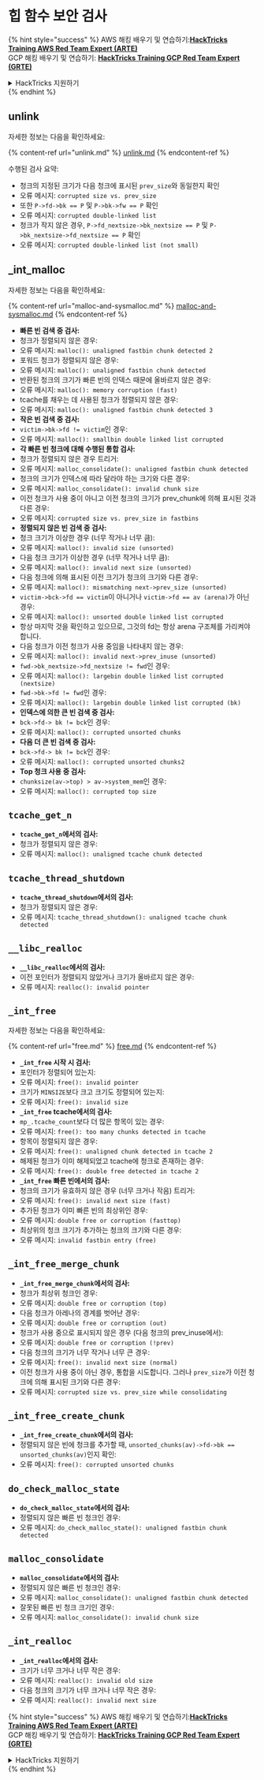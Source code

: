 # 힙 함수 보안 검사

{% hint style="success" %}
AWS 해킹 배우기 및 연습하기:<img src="/.gitbook/assets/arte.png" alt="" data-size="line">[**HackTricks Training AWS Red Team Expert (ARTE)**](https://training.hacktricks.xyz/courses/arte)<img src="/.gitbook/assets/arte.png" alt="" data-size="line">\
GCP 해킹 배우기 및 연습하기: <img src="/.gitbook/assets/grte.png" alt="" data-size="line">[**HackTricks Training GCP Red Team Expert (GRTE)**<img src="/.gitbook/assets/grte.png" alt="" data-size="line">](https://training.hacktricks.xyz/courses/grte)

<details>

<summary>HackTricks 지원하기</summary>

* [**구독 계획**](https://github.com/sponsors/carlospolop) 확인하기!
* **💬 [**Discord 그룹**](https://discord.gg/hRep4RUj7f) 또는 [**텔레그램 그룹**](https://t.me/peass)에 참여하거나 **Twitter** 🐦 [**@hacktricks\_live**](https://twitter.com/hacktricks\_live)**를 팔로우하세요.**
* **[**HackTricks**](https://github.com/carlospolop/hacktricks) 및 [**HackTricks Cloud**](https://github.com/carlospolop/hacktricks-cloud) 깃허브 리포지토리에 PR을 제출하여 해킹 팁을 공유하세요.**

</details>
{% endhint %}

## unlink

자세한 정보는 다음을 확인하세요:

{% content-ref url="unlink.md" %}
[unlink.md](unlink.md)
{% endcontent-ref %}

수행된 검사 요약:

* 청크의 지정된 크기가 다음 청크에 표시된 `prev_size`와 동일한지 확인
* 오류 메시지: `corrupted size vs. prev_size`
* 또한 `P->fd->bk == P` 및 `P->bk->fw == P` 확인
* 오류 메시지: `corrupted double-linked list`
* 청크가 작지 않은 경우, `P->fd_nextsize->bk_nextsize == P` 및 `P->bk_nextsize->fd_nextsize == P` 확인
* 오류 메시지: `corrupted double-linked list (not small)`

## \_int\_malloc

자세한 정보는 다음을 확인하세요:

{% content-ref url="malloc-and-sysmalloc.md" %}
[malloc-and-sysmalloc.md](malloc-and-sysmalloc.md)
{% endcontent-ref %}

* **빠른 빈 검색 중 검사:**
* 청크가 정렬되지 않은 경우:
* 오류 메시지: `malloc(): unaligned fastbin chunk detected 2`
* 포워드 청크가 정렬되지 않은 경우:
* 오류 메시지: `malloc(): unaligned fastbin chunk detected`
* 반환된 청크의 크기가 빠른 빈의 인덱스 때문에 올바르지 않은 경우:
* 오류 메시지: `malloc(): memory corruption (fast)`
* tcache를 채우는 데 사용된 청크가 정렬되지 않은 경우:
* 오류 메시지: `malloc(): unaligned fastbin chunk detected 3`
* **작은 빈 검색 중 검사:**
* `victim->bk->fd != victim`인 경우:
* 오류 메시지: `malloc(): smallbin double linked list corrupted`
* **각 빠른 빈 청크에 대해 수행된 통합 검사:**
* 청크가 정렬되지 않은 경우 트리거:
* 오류 메시지: `malloc_consolidate(): unaligned fastbin chunk detected`
* 청크의 크기가 인덱스에 따라 달라야 하는 크기와 다른 경우:
* 오류 메시지: `malloc_consolidate(): invalid chunk size`
* 이전 청크가 사용 중이 아니고 이전 청크의 크기가 prev\_chunk에 의해 표시된 것과 다른 경우:
* 오류 메시지: `corrupted size vs. prev_size in fastbins`
* **정렬되지 않은 빈 검색 중 검사:**
* 청크 크기가 이상한 경우 (너무 작거나 너무 큼):
* 오류 메시지: `malloc(): invalid size (unsorted)`
* 다음 청크 크기가 이상한 경우 (너무 작거나 너무 큼):
* 오류 메시지: `malloc(): invalid next size (unsorted)`
* 다음 청크에 의해 표시된 이전 크기가 청크의 크기와 다른 경우:
* 오류 메시지: `malloc(): mismatching next->prev_size (unsorted)`
* `victim->bck->fd == victim`이 아니거나 `victim->fd == av (arena)`가 아닌 경우:
* 오류 메시지: `malloc(): unsorted double linked list corrupted`
* 항상 마지막 것을 확인하고 있으므로, 그것의 fd는 항상 arena 구조체를 가리켜야 합니다.
* 다음 청크가 이전 청크가 사용 중임을 나타내지 않는 경우:
* 오류 메시지: `malloc(): invalid next->prev_inuse (unsorted)`
* `fwd->bk_nextsize->fd_nextsize != fwd`인 경우:
* 오류 메시지: `malloc(): largebin double linked list corrupted (nextsize)`
* `fwd->bk->fd != fwd`인 경우:
* 오류 메시지: `malloc(): largebin double linked list corrupted (bk)`
* **인덱스에 의한 큰 빈 검색 중 검사:**
* `bck->fd-> bk != bck`인 경우:
* 오류 메시지: `malloc(): corrupted unsorted chunks`
* **다음 더 큰 빈 검색 중 검사:**
* `bck->fd-> bk != bck`인 경우:
* 오류 메시지: `malloc(): corrupted unsorted chunks2`
* **Top 청크 사용 중 검사:**
* `chunksize(av->top) > av->system_mem`인 경우:
* 오류 메시지: `malloc(): corrupted top size`

## `tcache_get_n`

* **`tcache_get_n`에서의 검사:**
* 청크가 정렬되지 않은 경우:
* 오류 메시지: `malloc(): unaligned tcache chunk detected`

## `tcache_thread_shutdown`

* **`tcache_thread_shutdown`에서의 검사:**
* 청크가 정렬되지 않은 경우:
* 오류 메시지: `tcache_thread_shutdown(): unaligned tcache chunk detected`

## `__libc_realloc`

* **`__libc_realloc`에서의 검사:**
* 이전 포인터가 정렬되지 않았거나 크기가 올바르지 않은 경우:
* 오류 메시지: `realloc(): invalid pointer`

## `_int_free`

자세한 정보는 다음을 확인하세요:

{% content-ref url="free.md" %}
[free.md](free.md)
{% endcontent-ref %}

* **`_int_free` 시작 시 검사:**
* 포인터가 정렬되어 있는지:
* 오류 메시지: `free(): invalid pointer`
* 크기가 `MINSIZE`보다 크고 크기도 정렬되어 있는지:
* 오류 메시지: `free(): invalid size`
* **`_int_free` tcache에서의 검사:**
* `mp_.tcache_count`보다 더 많은 항목이 있는 경우:
* 오류 메시지: `free(): too many chunks detected in tcache`
* 항목이 정렬되지 않은 경우:
* 오류 메시지: `free(): unaligned chunk detected in tcache 2`
* 해제된 청크가 이미 해제되었고 tcache에 청크로 존재하는 경우:
* 오류 메시지: `free(): double free detected in tcache 2`
* **`_int_free` 빠른 빈에서의 검사:**
* 청크의 크기가 유효하지 않은 경우 (너무 크거나 작음) 트리거:
* 오류 메시지: `free(): invalid next size (fast)`
* 추가된 청크가 이미 빠른 빈의 최상위인 경우:
* 오류 메시지: `double free or corruption (fasttop)`
* 최상위의 청크 크기가 추가하는 청크의 크기와 다른 경우:
* 오류 메시지: `invalid fastbin entry (free)`

## **`_int_free_merge_chunk`**

* **`_int_free_merge_chunk`에서의 검사:**
* 청크가 최상위 청크인 경우:
* 오류 메시지: `double free or corruption (top)`
* 다음 청크가 아레나의 경계를 벗어난 경우:
* 오류 메시지: `double free or corruption (out)`
* 청크가 사용 중으로 표시되지 않은 경우 (다음 청크의 prev\_inuse에서):
* 오류 메시지: `double free or corruption (!prev)`
* 다음 청크의 크기가 너무 작거나 너무 큰 경우:
* 오류 메시지: `free(): invalid next size (normal)`
* 이전 청크가 사용 중이 아닌 경우, 통합을 시도합니다. 그러나 `prev_size`가 이전 청크에 의해 표시된 크기와 다른 경우:
* 오류 메시지: `corrupted size vs. prev_size while consolidating`

## **`_int_free_create_chunk`**

* **`_int_free_create_chunk`에서의 검사:**
* 정렬되지 않은 빈에 청크를 추가할 때, `unsorted_chunks(av)->fd->bk == unsorted_chunks(av)`인지 확인:
* 오류 메시지: `free(): corrupted unsorted chunks`

## `do_check_malloc_state`

* **`do_check_malloc_state`에서의 검사:**
* 정렬되지 않은 빠른 빈 청크인 경우:
* 오류 메시지: `do_check_malloc_state(): unaligned fastbin chunk detected`

## `malloc_consolidate`

* **`malloc_consolidate`에서의 검사:**
* 정렬되지 않은 빠른 빈 청크인 경우:
* 오류 메시지: `malloc_consolidate(): unaligned fastbin chunk detected`
* 잘못된 빠른 빈 청크 크기인 경우:
* 오류 메시지: `malloc_consolidate(): invalid chunk size`

## `_int_realloc`

* **`_int_realloc`에서의 검사:**
* 크기가 너무 크거나 너무 작은 경우:
* 오류 메시지: `realloc(): invalid old size`
* 다음 청크의 크기가 너무 크거나 너무 작은 경우:
* 오류 메시지: `realloc(): invalid next size`

{% hint style="success" %}
AWS 해킹 배우기 및 연습하기:<img src="/.gitbook/assets/arte.png" alt="" data-size="line">[**HackTricks Training AWS Red Team Expert (ARTE)**](https://training.hacktricks.xyz/courses/arte)<img src="/.gitbook/assets/arte.png" alt="" data-size="line">\
GCP 해킹 배우기 및 연습하기: <img src="/.gitbook/assets/grte.png" alt="" data-size="line">[**HackTricks Training GCP Red Team Expert (GRTE)**<img src="/.gitbook/assets/grte.png" alt="" data-size="line">](https://training.hacktricks.xyz/courses/grte)

<details>

<summary>HackTricks 지원하기</summary>

* [**구독 계획**](https://github.com/sponsors/carlospolop) 확인하기!
* **💬 [**Discord 그룹**](https://discord.gg/hRep4RUj7f) 또는 [**텔레그램 그룹**](https://t.me/peass)에 참여하거나 **Twitter** 🐦 [**@hacktricks\_live**](https://twitter.com/hacktricks\_live)**를 팔로우하세요.**
* **[**HackTricks**](https://github.com/carlospolop/hacktricks) 및 [**HackTricks Cloud**](https://github.com/carlospolop/hacktricks-cloud) 깃허브 리포지토리에 PR을 제출하여 해킹 팁을 공유하세요.**

</details>
{% endhint %}

